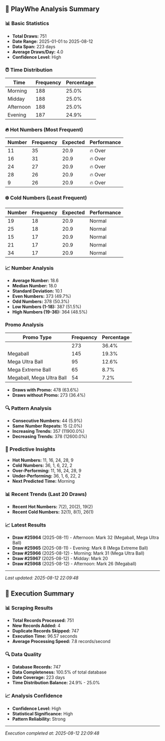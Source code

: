
## 🎯 PlayWhe Analysis Summary

### 📊 Basic Statistics
- **Total Draws:** 751
- **Date Range:** 2025-01-01 to 2025-08-12
- **Data Span:** 223 days
- **Average Draws/Day:** 4.0
- **Confidence Level:** High

### ⏰ Time Distribution
| Time | Frequency | Percentage |
|------|-----------|------------|
| Morning | 188 | 25.0% |
| Midday | 188 | 25.0% |
| Afternoon | 188 | 25.0% |
| Evening | 187 | 24.9% |

### 🔥 Hot Numbers (Most Frequent)
| Number | Frequency | Expected | Performance |
|--------|-----------|----------|-------------|
| 11 | 35 | 20.9 | 🔥 Over |
| 16 | 31 | 20.9 | 🔥 Over |
| 24 | 27 | 20.9 | 🔥 Over |
| 28 | 26 | 20.9 | 🔥 Over |
| 9 | 26 | 20.9 | 🔥 Over |

### ❄️ Cold Numbers (Least Frequent)
| Number | Frequency | Expected | Performance |
|--------|-----------|----------|-------------|
| 19 | 18 | 20.9 | Normal |
| 25 | 18 | 20.9 | Normal |
| 15 | 17 | 20.9 | Normal |
| 21 | 17 | 20.9 | Normal |
| 34 | 17 | 20.9 | Normal |

### 📈 Number Analysis
- **Average Number:** 18.6
- **Median Number:** 18.0
- **Standard Deviation:** 10.1
- **Even Numbers:** 373 (49.7%)
- **Odd Numbers:** 378 (50.3%)
- **Low Numbers (1-18):** 387 (51.5%)
- **High Numbers (19-36):** 364 (48.5%)

###  Promo Analysis
| Promo Type | Frequency | Percentage |
|------------|-----------|------------|
|  | 273 | 36.4% |
| Megaball | 145 | 19.3% |
| Mega Ultra Ball | 95 | 12.6% |
| Mega Extreme Ball | 65 | 8.7% |
| Megaball, Mega Ultra Ball | 54 | 7.2% |
- **Draws with Promo:** 478 (63.6%)
- **Draws without Promo:** 273 (36.4%)

### 🔍 Pattern Analysis
- **Consecutive Numbers:** 44 (5.9%)
- **Same Number Repeats:** 15 (2.0%)
- **Increasing Trends:** 357 (11900.0%)
- **Decreasing Trends:** 378 (12600.0%)

### 🔮 Predictive Insights
- **Hot Numbers:** 11, 16, 24, 28, 9
- **Cold Numbers:** 36, 1, 6, 22, 2
- **Over-Performing:** 11, 16, 24, 28, 9
- **Under-Performing:** 36, 1, 6, 22, 2
- **Next Predicted Time:** Morning

### 📊 Recent Trends (Last 20 Draws)
- **Recent Hot Numbers:** 7(2), 20(2), 19(2)
- **Recent Cold Numbers:** 32(1), 8(1), 26(1)

### 📈 Latest Results
- **Draw #25964** (2025-08-11) - Afternoon: Mark 32 (Megaball, Mega Ultra Ball)
- **Draw #25965** (2025-08-11) - Evening: Mark 8 (Mega Extreme Ball)
- **Draw #25966** (2025-08-12) - Morning: Mark 31 (Mega Ultra Ball)
- **Draw #25967** (2025-08-12) - Midday: Mark 20 
- **Draw #25968** (2025-08-12) - Afternoon: Mark 26 (Megaball)

---
*Last updated: 2025-08-12 22:09:48*

## 🚀 Execution Summary

### 📊 Scraping Results
- **Total Records Processed:** 751
- **New Records Added:** 4
- **Duplicate Records Skipped:** 747
- **Execution Time:** 96.57 seconds
- **Average Processing Speed:** 7.8 records/second

### 🔍 Data Quality
- **Database Records:** 747
- **Data Completeness:** 100.5% of total database
- **Date Coverage:** 223 days
- **Time Distribution Balance:** 24.9% - 25.0%

### 📈 Analysis Confidence
- **Confidence Level:** High
- **Statistical Significance:** High
- **Pattern Reliability:** Strong

---
*Execution completed at: 2025-08-12 22:09:48*
